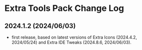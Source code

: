 # Extra Tools Pack Change Log

## 2024.1.2 (2024/06/03)
* first release, based on latest versions of Extra Icons (2024.4.2, 2024/05/24) and Extra IDE Tweaks (2024.8.6, 2024/06/03).
